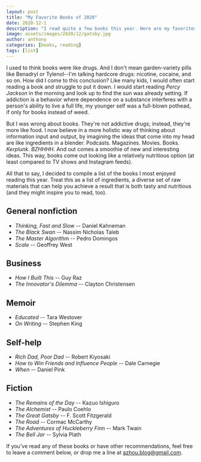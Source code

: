 ```yaml
---
layout: post
title: "My Favorite Books of 2020"
date: 2020-12-1
description: "I read quite a few books this year. Here are my favorites."
image: assets/images/2020/12/gatsby.jpg
author: anthony
categories: [books, reading]
tags: [list]
---
```


I used to think books were like drugs. And I don't mean garden-variety pills like Benadryl or Tylenol--I'm talking hardcore drugs: nicotine, cocaine, and so on. How did I come to this conclusion? Like many kids, I would often start reading a book and struggle to put it down. I would start reading *Percy Jackson* in the morning and look up to find the sun was already setting. If addiction is a behavior where dependence on a substance interferes with a person's ability to live a full life, my younger self was a full-blown pothead, if only for books instead of weed.

But I was wrong about books. They're not addictive drugs; instead, they're more like food. I now believe in a more holistic way of thinking about information input and output, by imagining the ideas that come into my head are like ingredients in a blender. Podcasts. Magazines. Movies. Books. *Kerplunk*. *BZHHHH*. And out comes a smoothie of new and interesting ideas. This way, books come out looking like a relatively nutritious option (at least compared to TV shows and Instagram feeds).

All that to say, I decided to compile a list of the books I most enjoyed reading this year. Treat this as a list of ingredients, a diverse set of raw materials that can help you achieve a result that is both tasty and nutritious (and they might inspire you to read, too). 

## General nonfiction

- *Thinking, Fast and Slow* -- Daniel Kahneman
- *The Black Swan* -- Nassim Nicholas Taleb
- *The Master Algorithm* -- Pedro Domingos
- *Scale* -- Geoffrey West

## Business

- *How I Built This* -- Guy Raz
- *The Innovator's Dilemma* -- Clayton Christensen

## Memoir

- *Educated* -- Tara Westover
- *On Writing* -- Stephen King

## Self-help

- *Rich Dad, Poor Dad* -- Robert Kiyosaki
- *How to Win Friends and Influence People* -- Dale Carnegie
- *When* -- Daniel Pink

## Fiction

- *The Remains of the Day* -- Kazuo Ishiguro
- *The Alchemist* -- Paulo Coehlo
- *The Great Gatsby* -- F. Scott Fitzgerald
- *The Road* -- Cormac McCarthy
- *The Adventures of Huckleberry Finn* -- Mark Twain
- *The Bell Jar* -- Sylvia Plath

If you've read any of these books or have other recommendations, feel free to leave a comment below, or drop me a line at [azhou.blog@gmail.com](mailto:azhou.blog@gmail.com).